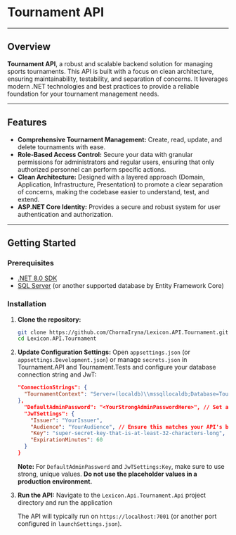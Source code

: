 # Tournament API

---

## Overview
**Tournament API**, a robust and scalable backend solution for managing sports tournaments. This API is built with a focus on clean architecture, ensuring maintainability, testability, and separation of concerns. It leverages modern .NET technologies and best practices to provide a reliable foundation for your tournament management needs.

---

## Features

* **Comprehensive Tournament Management:** Create, read, update, and delete tournaments with ease.
* **Role-Based Access Control:** Secure your data with granular permissions for administrators and regular users, ensuring that only authorized personnel can perform specific actions.
* **Clean Architecture:** Designed with a layered approach (Domain, Application, Infrastructure, Presentation) to promote a clear separation of concerns, making the codebase easier to understand, test, and extend.
* **ASP.NET Core Identity:** Provides a secure and robust system for user authentication and authorization.

---

## Getting Started

### Prerequisites

* [.NET 8.0 SDK](https://dotnet.microsoft.com/download/dotnet/8.0)
* [SQL Server](https://www.microsoft.com/en-us/sql-server/sql-server-downloads) (or another supported database by Entity Framework Core)

### Installation

1.  **Clone the repository:**
    ```bash
    git clone https://github.com/ChornaIryna/Lexicon.API.Tournament.git
    cd Lexicon.API.Tournament
    ```

2.  **Update Configuration Settings:**
    Open `appsettings.json` (or `appsettings.Development.json`) or manage `secrets.json` in Tournament.API and Tournament.Tests  and configure your database connection string and JwT:
    ```json
    "ConnectionStrings": {
      "TournamentContext": "Server=(localdb)\\mssqllocaldb;Database=TournamentDb;Trusted_Connection=True;MultipleActiveResultSets=true"
    },
      "DefaultAdminPassword": "<YourStrongAdminPasswordHere>", // Set a strong password for the default admin user and keep it in the secrets file (manage it in Tournament.Api)
      "JwTSettings": {
        "Issuer": "YourIssuer",
        "Audience": "YourAudience", // Ensure this matches your API's base URL
        "Key": "super-secret-key-that-is-at-least-32-characters-long", // **IMPORTANT: Generate a strong, unique secret key**
        "ExpirationMinutes": 60
      }
    }
    ```
    **Note:** For `DefaultAdminPassword` and `JwTSettings:Key`, make sure to use strong, unique values. **Do not use the placeholder values in a production environment.**

3.  **Run the API:**
    Navigate to the `Lexicon.Api.Tournament.Api` project directory and run the application

    The API will typically run on `https://localhost:7001` (or another port configured in `launchSettings.json`).
